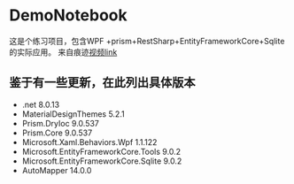# DemoNotebook
这是个练习项目，包含WPF <Material Design>+prism+RestSharp+EntityFrameworkCore+Sqlite的实际应用。
来自痕迹[视频link](https://www.bilibili.com/video/BV1nY411a7T8/?spm_id_from=333.1387.favlist.content.click&vd_source=23f430f54669da4776b9c0e71c37455f)
## 鉴于有一些更新，在此列出具体版本
- .net 8.0.13
- MaterialDesignThemes 5.2.1
- Prism.DryIoc 9.0.537
- Prism.Core 9.0.537
- Microsoft.Xaml.Behaviors.Wpf 1.1.122
- Microsoft.EntityFrameworkCore.Tools 9.0.2
- Microsoft.EntityFrameworkCore.Sqlite 9.0.2
- AutoMapper 14.0.0
